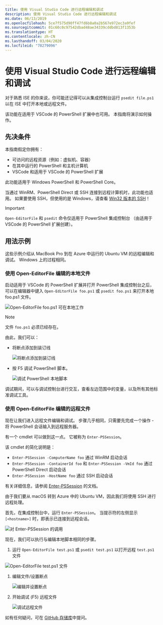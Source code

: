 ```yaml
---
title: 使用 Visual Studio Code 进行远程编辑和调试
description: 使用 Visual Studio Code 进行远程编辑和调试
ms.date: 06/13/2019
ms.openlocfilehash: 5ce7f575d90ff47fd6b8a0a2b567e972ec3a9fef
ms.sourcegitcommit: 01c60c0c97542dbad48ae34339cddbd813f1353b
ms.translationtype: HT
ms.contentlocale: zh-CN
ms.lasthandoff: 03/04/2020
ms.locfileid: "78279096"
---
```

# <a name="using-visual-studio-code-for-remote-editing-and-debugging"></a>使用 Visual Studio Code 进行远程编辑和调试

对于熟悉 ISE 的你来说，你可能还记得可以从集成控制台运行 `psedit file.ps1` 以在 ISE 中打开本地或远程文件。

该功能在适用于 VSCode 的 PowerShell 扩展中也可用。 本指南将演示如何操作。

## <a name="prerequisites"></a>先决条件

本指南假定你拥有：

- 可访问的远程资源（例如：虚拟机、容器）
- 在其中运行的 PowerShell 和主机计算机
- VSCode 和适用于 VSCode 的 PowerShell 扩展

此功能适用于 Windows PowerShell 和 PowerShell Core。

当通过 WinRM、PowerShell Direct 或 SSH 连接到远程计算机时，此功能也适用。 如果要使用 SSH，但使用的是 Windows，请查看 [Win32 版本的 SSH](https://github.com/PowerShell/Win32-OpenSSH)！

> [!IMPORTANT]
> `Open-EditorFile` 和 `psedit` 命令仅适用于 PowerShell 集成控制台  （由适用于 VSCode 的 PowerShell 扩展创建）。

## <a name="usage-examples"></a>用法示例

这些示例介绍从 MacBook Pro 到在 Azure 中运行的 Ubuntu VM 的远程编辑和调试。 Windows 上的过程相同。

### <a name="local-file-editing-with-open-editorfile"></a>使用 Open-EditorFile 编辑的本地文件

启动适用于 VSCode 的 PowerShell 扩展并打开 PowerShell 集成控制台之后，可以在编辑器中键入 `Open-EditorFile foo.ps1` 或 `psedit foo.ps1` 来打开本地 foo.ps1 文件。

![Open-EditorFile foo.ps1 可在本地工作](media/Using-VSCode-for-Remote-Editing-and-Debugging/1-open-local-file.png)

>[!NOTE]
> 文件 `foo.ps1` 必须已经存在。

由此，我们可以：

- 将断点添加到装订线

  ![将断点添加到装订线](media/Using-VSCode-for-Remote-Editing-and-Debugging/2-adding-breakpoint-gutter.png)

- 按 F5 调试 PowerShell 脚本。

  ![调试 PowerShell 本地脚本](media/Using-VSCode-for-Remote-Editing-and-Debugging/3-local-debug.png)

调试期间，可以与调试控制台进行交互，查看左边范围中的变量，以及所有其他标准调试工具。

### <a name="remote-file-editing-with-open-editorfile"></a>使用 Open-EditorFile 编辑的远程文件

现在让我们进入远程文件编辑和调试。 步骤几乎相同，只需要先完成一个操作 - 将 PowerShell 会话输入到远程服务器。

有一个 cmdlet 可以做到这一点。 它被称为 `Enter-PSSession`。

该 cmdlet 的简化说明是：

- `Enter-PSSession -ComputerName foo` 通过 WinRM 启动会话
- `Enter-PSSession -ContainerId foo` 和 `Enter-PSSession -VmId foo` 通过 PowerShell Direct 启动会话
- `Enter-PSSession -HostName foo` 通过 SSH 启动会话

有关详细信息，请参阅 [Enter-PSSession](/powershell/module/microsoft.powershell.core/enter-pssession) 的文档。

由于我们要从 macOS 转到 Azure 中的 Ubuntu VM，因此我们将使用 SSH 进行远程处理。

首先，在集成控制台中，运行 `Enter-PSSession`。 当提示符的左侧显示 `[<hostname>]` 时，即表示已连接到远程会话。

![对 Enter-PSSession 的调用](media/Using-VSCode-for-Remote-Editing-and-Debugging/4-enter-pssession.png)

现在，我们可以执行与编辑本地脚本相同的步骤。

1. 运行 `Open-EditorFile test.ps1` 或 `psedit test.ps1` 以打开远程 `test.ps1` 文件

  ![Open-EditorFile test.ps1 文件](media/Using-VSCode-for-Remote-Editing-and-Debugging/5-open-remote-file.png)

1. 编辑文件/设置断点

   ![编辑并设置断点](media/Using-VSCode-for-Remote-Editing-and-Debugging/6-set-breakpoints.png)

1. 开始调试 (F5) 远程文件

   ![调试远程文件](media/Using-VSCode-for-Remote-Editing-and-Debugging/7-start-debugging.png)

如有任何疑问，可在 [GitHub 存储库](https://github.com/powershell/vscode-powershell)中提问。
